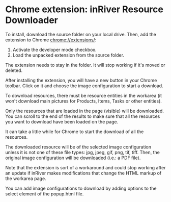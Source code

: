 # Chrome extension: inRiver Resource Downloader

To install, download the source folder on your local drive. Then, add the extension to Chrome [chrome://extensions/](chrome://extensions/):
1. Activate the developer mode checkbox.
2. Load the unpacked extension from the source folder. 

The extension needs to stay in the folder. It will stop working if it's moved or deleted.

After installing the extension, you will have a new button in your Chrome toolbar. Click on it and choose the image configuration to start a download.

To download resources, there must be resource entities in the workarea (it won't download main pictures for Products, Items, Tasks or other entities).

Only the resources that are loaded in the page (visible) will be downloaded. You can scroll to the end of the results to make sure that all the resources you want to download have been loaded on the page.

It can take a little while for Chrome to start the download of all the resources.

The downloaded resource will be of the selected image configuration unless it is not one of these file types: jpg, jpeg, gif, png, tif, tiff. Then, the original image configuration will be downloaded (i.e.: a PDF file).

Note that the extension is sort of a workaround and could stop working after an update if inRiver makes modifications that change the HTML markup of the workarea page.

You can add image configurations to download by adding options to the select element of the popup.html file.
